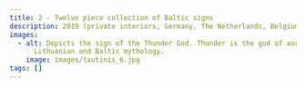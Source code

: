 ```yaml
---
title: 2 - Twelve piece collection of Baltic signs
description: 2019 (private interiors, Germany, The Netherlands, Belgium, USA), 20x20 cm
images:
  - alt: Depicts the sign of the Thunder God. Thunder is the god of ancient
      Lithuanian and Baltic mythology.
    image: images/tautinis_6.jpg
tags: []
---
```

